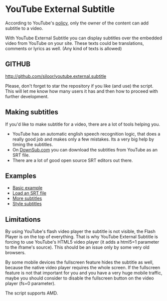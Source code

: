 # YouTube External Subtitle

According to YouTube's [policy](http://support.google.com/youtube/answer/2734796?hl=en), only the owner of the content can add subtitle to a video.

With YouTube External Subtitle you can display subtitles over the embedded video from YouTube on your site. These texts could be translations, comments or lyrics as well. (Any kind of texts is allowed)

## GITHUB

http://github.com/siloor/youtube.external.subtitle

Please, don't forget to star the repository if you like (and use) the script. This will let me know how many users it has and then how to proceed with further development.

## Making subtitles

If you'd like to make subtitle for a video, there are a lot of tools helping you.

- YouTube has an automatic english speech recognition logic, that does a really good job and makes only a few mistakes. Its a very big help by timing the subtitles.
- On [DownSub.com](http://downsub.com/) you can download the subtitles from YouTube as an SRT file.
- There are a lot of good open source SRT editors out there.

## Examples

- [Basic example](http://siloor.github.io/youtube.external.subtitle/examples/basic/)
- [Load an SRT file](http://siloor.github.io/youtube.external.subtitle/examples/srt/)
- [More subtitles](http://siloor.github.io/youtube.external.subtitle/examples/moresubtitles/)
- [Style subtitles](http://siloor.github.io/youtube.external.subtitle/examples/style/)

## Limitations

By using YouTube's flash video player the subtitle is not visible, the Flash Player is on the top of everything. That is why YouTube External Subtitle is forcing to use YouTube's HTML5 video player (it adds a html5=1 parameter to the iframe's source). This should be an issue only by some very old browsers.

By some mobile devices the fullscreen feature hides the subtitle as well, because the native video player requires the whole screen. If the fullscreen feature is not that important for you and you have a very huge mobile traffic, maybe you should consider to disable the fullscreen button on the video player (fs=0 parameter).

The script supports AMD.
